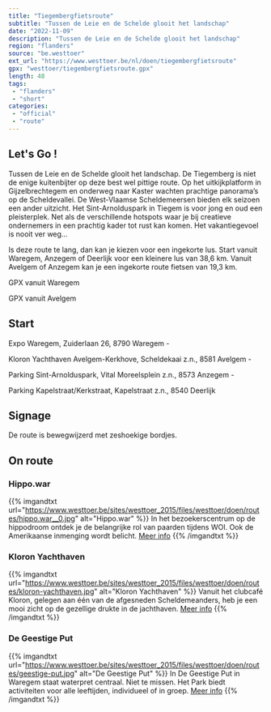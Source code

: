 ```yaml
---
title: "Tiegembergfietsroute"
subtitle: "Tussen de Leie en de Schelde glooit het landschap"
date: "2022-11-09"
description: "Tussen de Leie en de Schelde glooit het landschap"
region: "flanders"
source: "be.westtoer"
ext_url: "https://www.westtoer.be/nl/doen/tiegembergfietsroute"
gpx: "westtoer/tiegembergfietsroute.gpx"
length: 48
tags:
 - "flanders"
 - "short"
categories:
 - "official"
 - "route"
---
```


## Let's Go ! 

Tussen de Leie en de Schelde glooit het landschap. De Tiegemberg is niet de enige kuitenbijter op deze best wel pittige route. Op het uitkijkplatform in Gijzelbrechtegem en onderweg naar Kaster wachten prachtige panorama’s op de Scheldevallei. De West-Vlaamse Scheldemeersen bieden elk seizoen een ander uitzicht. Het Sint-Arnolduspark in Tiegem is voor jong en oud een pleisterplek. Net als de verschillende hotspots waar je bij creatieve ondernemers in een prachtig kader tot rust kan komen. Het vakantiegevoel is nooit ver weg…

Is deze route te lang, dan kan je kiezen voor een ingekorte lus. Start vanuit Waregem, Anzegem of Deerlijk voor een kleinere lus van 38,6 km. Vanuit Avelgem of Anzegem kan je een ingekorte route fietsen van 19,3 km.

GPX vanuit Waregem

GPX vanuit Avelgem

## Start

Expo Waregem, Zuiderlaan 26, 8790 Waregem - 

Kloron Yachthaven Avelgem-Kerkhove, Scheldekaai z.n., 8581 Avelgem -

Parking Sint-Arnolduspark, Vital Moreelsplein z.n., 8573 Anzegem - 

Parking Kapelstraat/Kerkstraat, Kapelstraat z.n., 8540 Deerlijk

## Signage

De route is bewegwijzerd met zeshoekige bordjes.

## On route

### Hippo.war

{{% imgandtxt url="https://www.westtoer.be/sites/westtoer_2015/files/westtoer/doen/routes/hippo.war__0.jpg" alt="Hippo.war" %}}
In het bezoekerscentrum op de hippodroom ontdek je de belangrijke rol van paarden tijdens WOI. Ook de Amerikaanse inmenging wordt belicht.
[Meer info](https://www.westtoer.be/nl/doen/hippowar)
{{% /imgandtxt %}}

### Kloron Yachthaven

{{% imgandtxt url="https://www.westtoer.be/sites/westtoer_2015/files/westtoer/doen/routes/kloron-yachthaven.jpg" alt="Kloron Yachthaven" %}}
Vanuit het clubcafé Kloron, gelegen aan één van de afgesneden Scheldemeanders, heb je een mooi zicht op de gezellige drukte in de jachthaven.
[Meer info](https://www.westtoer.be/nl/doen/jachthaven-kloron)
{{% /imgandtxt %}}

### De Geestige Put

{{% imgandtxt url="https://www.westtoer.be/sites/westtoer_2015/files/westtoer/doen/routes/geestige-put.jpg" alt="De Geestige Put" %}}
In De Geestige Put in Waregem staat waterpret centraal. Niet te missen. Het Park biedt activiteiten voor alle leeftijden, individueel of in groep.
[Meer info](https://www.westtoer.be/nl/doen/aqua-en-adventure-park-de-geestige-put)
{{% /imgandtxt %}}



